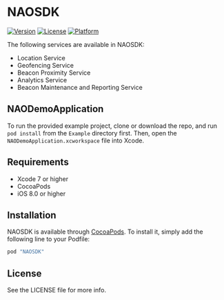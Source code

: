 # NAOSDK

[![Version](https://img.shields.io/cocoapods/v/NAOSDK.svg?style=flat)](http://cocoapods.org/pods/NAOSDK)
[![License](https://img.shields.io/cocoapods/l/NAOSDK.svg?style=flat)](http://cocoapods.org/pods/NAOSDK)
[![Platform](https://img.shields.io/cocoapods/p/NAOSDK.svg?style=flat)](http://cocoapods.org/pods/NAOSDK)

The following services are available in NAOSDK:

- Location Service
- Geofencing Service
- Beacon Proximity Service
- Analytics Service
- Beacon Maintenance and Reporting Service

## NAODemoApplication

To run the provided example project, clone or download the repo, and run `pod install` from the `Example` directory first. Then, open the `NAODemoApplication.xcworkspace` file into Xcode.

## Requirements
* Xcode 7 or higher
* CocoaPods
* iOS 8.0 or higher

## Installation

NAOSDK is available through [CocoaPods](http://cocoapods.org). To install
it, simply add the following line to your Podfile:

```ruby
pod "NAOSDK"
```

## License

See the LICENSE file for more info.